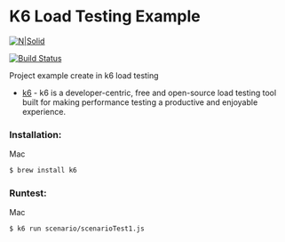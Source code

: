 # K6 Load Testing Example

[![N|Solid](https://encrypted-tbn0.gstatic.com/images?q=tbn:ANd9GcTGam8KYS345ev11TiFafeBonvX0us_uRq0ew&usqp=CAU)](https://encrypted-tbn0.gstatic.com/images?q=tbn:ANd9GcTGam8KYS345ev11TiFafeBonvX0us_uRq0ew&usqp=CAU)

[![Build Status](https://travis-ci.org/joemccann/dillinger.svg?branch=master)](https://travis-ci.org/joemccann/dillinger)

Project example create in k6 load testing

* [k6] - k6 is a developer-centric, free and open-source load testing tool built for making performance testing a productive and enjoyable experience.

### Installation:

Mac 
```sh
$ brew install k6

```
### Runtest:
Mac 
```sh
$ k6 run scenario/scenarioTest1.js

```

   [k6]: <https://k6.io/>